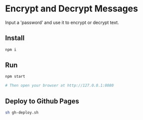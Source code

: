 # Encrypt and Decrypt Messages

Input a 'password' and use it to encrypt or decrypt text.

## Install

```bash
npm i
```

## Run
```bash
npm start

# Then open your browser at http://127.0.0.1:8080
```

## Deploy to Github Pages
```bash
sh gh-deploy.sh
```
